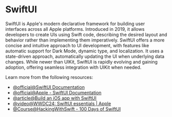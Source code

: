# SwiftUI

SwiftUI is Apple's modern declarative framework for building user interfaces across all Apple platforms. Introduced in 2019, it allows developers to create UIs using Swift code, describing the desired layout and behavior rather than implementing them imperatively. SwiftUI offers a more concise and intuitive approach to UI development, with features like automatic support for Dark Mode, dynamic type, and localization. It uses a state-driven approach, automatically updating the UI when underlying data changes. While newer than UIKit, SwiftUI is rapidly evolving and gaining adoption, offering seamless integration with UIKit when needed.

Learn more from the following resources:

- [@official@SwiftUI Documentation](https://developer.apple.com/xcode/swiftui/)
- [@official@Apple - SwiftUI Documentation](https://developer.apple.com/documentation/SwiftUI?changes=latest_minor)
- [@article@Build an iOS app with SwiftUI](https://www.swift.org/getting-started/swiftui/)
- [@video@WWDC24: SwiftUI essentials | Apple ](https://www.youtube.com/watch?v=HyQgpxX__-A)
- [@Course@HackingWithSwift - 100 Days of SwiftUI](https://www.hackingwithswift.com/100/swiftui)
